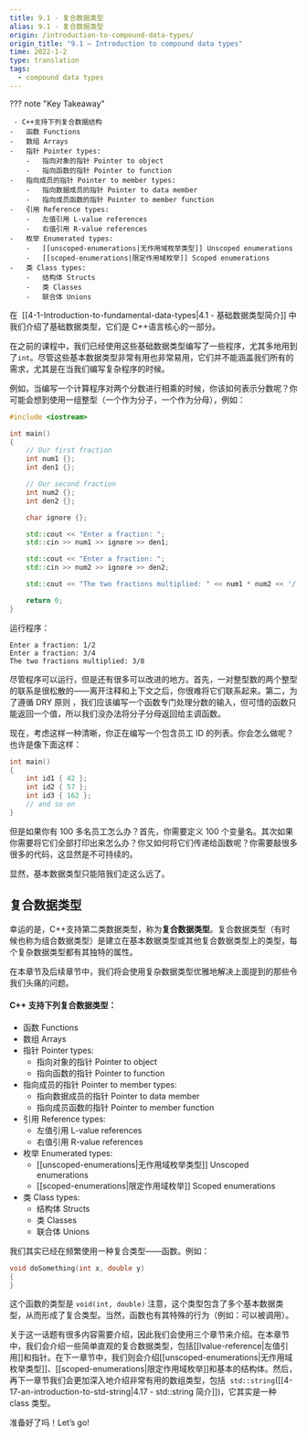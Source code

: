```yaml
---
title: 9.1 - 复合数据类型
alias: 9.1 - 复合数据类型
origin: /introduction-to-compound-data-types/
origin_title: "9.1 — Introduction to compound data types"
time: 2022-1-2
type: translation
tags:
  - compound data types
---
```


??? note "Key Takeaway"

     - C++支持下列复合数据结构
    -   函数 Functions
    -   数组 Arrays
    -   指针 Pointer types:
        -   指向对象的指针 Pointer to object
        -   指向函数的指针 Pointer to function
    -   指向成员的指针 Pointer to member types:
        -   指向数据成员的指针 Pointer to data member
        -   指向成员函数的指针 Pointer to member function
    -   引用 Reference types:
        -   左值引用 L-value references
        -   右值引用 R-value references
    -   枚举 Enumerated types:
        -   [[unscoped-enumerations|无作用域枚举类型]] Unscoped enumerations
        -   [[scoped-enumerations|限定作用域枚举]] Scoped enumerations
    -   类 Class types:
        -   结构体 Structs
        -   类 Classes
        -   联合体 Unions

在  [[4-1-Introduction-to-fundamental-data-types|4.1 - 基础数据类型简介]] 中我们介绍了基础数据类型，它们是 C++语言核心的一部分。

在之前的课程中，我们已经使用这些基础数据类型编写了一些程序，尤其多地用到了`int`。尽管这些基本数据类型非常有用也非常易用，它们并不能涵盖我们所有的需求，尤其是在当我们编写复杂程序的时候。

例如，当编写一个计算程序对两个分数进行相乘的时候，你该如何表示分数呢？你可能会想到使用一组整型（一个作为分子，一个作为分母），例如：

```cpp
#include <iostream>

int main()
{
    // Our first fraction
    int num1 {};
    int den1 {};

    // Our second fraction
    int num2 {};
    int den2 {};

    char ignore {};

    std::cout << "Enter a fraction: ";
    std::cin >> num1 >> ignore >> den1;

    std::cout << "Enter a fraction: ";
    std::cin >> num2 >> ignore >> den2;

    std::cout << "The two fractions multiplied: " << num1 * num2 << '/' << den1 * den2;

    return 0;
}
```

运行程序：

```
Enter a fraction: 1/2
Enter a fraction: 3/4
The two fractions multiplied: 3/8
```

尽管程序可以运行，但是还有很多可以改进的地方。首先，一对整型数的两个整型的联系是很松散的——离开注释和上下文之后，你很难将它们联系起来。第二，为了遵循 DRY 原则 ，我们应该编写一个函数专门处理分数的输入，但可惜的函数只能返回一个值，所以我们没办法将分子分母返回给主调函数。

现在，考虑这样一种清晰，你正在编写一个包含员工 ID 的列表。你会怎么做呢？也许是像下面这样：

```cpp
int main()
{
    int id1 { 42 };
    int id2 { 57 };
    int id3 { 162 };
    // and so on
}
```

但是如果你有 100 多名员工怎么办？首先，你需要定义 100 个变量名。其次如果你需要将它们全部打印出来怎么办？你又如何将它们传递给函数呢？你需要敲很多很多的代码，这显然是不可持续的。

显然，基本数据类型只能陪我们走这么远了。

## 复合数据类型

幸运的是，C++支持第二类数据类型，称为**复合数据类型**。复合数据类型（有时候也称为组合数据类型）是建立在基本数据类型或其他复合数据类型上的类型，每个复杂数据类型都有其独特的属性。

在本章节及后续章节中，我们将会使用复杂数据类型优雅地解决上面提到的那些令我们头痛的问题。

#### C++ 支持下列复合数据类型：

- 函数 Functions
- 数组 Arrays
- 指针 Pointer types:
  - 指向对象的指针 Pointer to object
  - 指向函数的指针 Pointer to function
- 指向成员的指针 Pointer to member types:
  - 指向数据成员的指针 Pointer to data member
  - 指向成员函数的指针 Pointer to member function
- 引用 Reference types:
  - 左值引用 L-value references
  - 右值引用 R-value references
- 枚举 Enumerated types:
  - [[unscoped-enumerations|无作用域枚举类型]] Unscoped enumerations
  - [[scoped-enumerations|限定作用域枚举]] Scoped enumerations
- 类 Class types:
  - 结构体 Structs
  - 类 Classes
  - 联合体 Unions

我们其实已经在频繁使用一种复合类型——函数。例如：

```cpp
void doSomething(int x, double y)
{
}
```

这个函数的类型是 `void(int, double)` 注意，这个类型包含了多个基本数据类型，从而形成了复合类型。当然，函数也有其特殊的行为（例如：可以被调用）。

关于这一话题有很多内容需要介绍，因此我们会使用三个章节来介绍。在本章节中，我们会介绍一些简单直观的复合数据类型，包括[[lvalue-reference|左值引用]]和指针。在下一章节中，我们则会介绍[[unscoped-enumerations|无作用域枚举类型]]、[[scoped-enumerations|限定作用域枚举]]和基本的结构体。然后，再下一章节我们会更加深入地介绍非常有用的数组类型，包括  `std::string`([[4-17-an-introduction-to-std-string|4.17 - std::string 简介]])，它其实是一种 class 类型。

准备好了吗！Let’s go!
